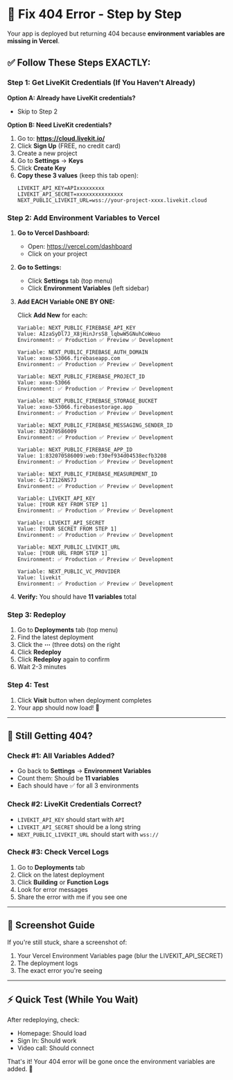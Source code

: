 # 🚨 Fix 404 Error - Step by Step

Your app is deployed but returning 404 because **environment variables are missing in Vercel**.

## ✅ Follow These Steps EXACTLY:

### Step 1: Get LiveKit Credentials (If You Haven't Already)

**Option A: Already have LiveKit credentials?**
- Skip to Step 2

**Option B: Need LiveKit credentials?**
1. Go to: **https://cloud.livekit.io/**
2. Click **Sign Up** (FREE, no credit card)
3. Create a new project
4. Go to **Settings** → **Keys**
5. Click **Create Key**
6. **Copy these 3 values** (keep this tab open):
   ```
   LIVEKIT_API_KEY=APIxxxxxxxxx
   LIVEKIT_API_SECRET=xxxxxxxxxxxxxxx
   NEXT_PUBLIC_LIVEKIT_URL=wss://your-project-xxxx.livekit.cloud
   ```

### Step 2: Add Environment Variables to Vercel

1. **Go to Vercel Dashboard:**
   - Open: https://vercel.com/dashboard
   - Click on your project

2. **Go to Settings:**
   - Click **Settings** tab (top menu)
   - Click **Environment Variables** (left sidebar)

3. **Add EACH Variable ONE BY ONE:**

   Click **Add New** for each:

   ```
   Variable: NEXT_PUBLIC_FIREBASE_API_KEY
   Value: AIzaSyDl7J_X8jHinJrsS8_lqbwW5GNuhCoWeuo
   Environment: ✅ Production ✅ Preview ✅ Development
   ```

   ```
   Variable: NEXT_PUBLIC_FIREBASE_AUTH_DOMAIN
   Value: xoxo-53066.firebaseapp.com
   Environment: ✅ Production ✅ Preview ✅ Development
   ```

   ```
   Variable: NEXT_PUBLIC_FIREBASE_PROJECT_ID
   Value: xoxo-53066
   Environment: ✅ Production ✅ Preview ✅ Development
   ```

   ```
   Variable: NEXT_PUBLIC_FIREBASE_STORAGE_BUCKET
   Value: xoxo-53066.firebasestorage.app
   Environment: ✅ Production ✅ Preview ✅ Development
   ```

   ```
   Variable: NEXT_PUBLIC_FIREBASE_MESSAGING_SENDER_ID
   Value: 832070586009
   Environment: ✅ Production ✅ Preview ✅ Development
   ```

   ```
   Variable: NEXT_PUBLIC_FIREBASE_APP_ID
   Value: 1:832070586009:web:f30ef934d04538ecfb3208
   Environment: ✅ Production ✅ Preview ✅ Development
   ```

   ```
   Variable: NEXT_PUBLIC_FIREBASE_MEASUREMENT_ID
   Value: G-17Z126NS7J
   Environment: ✅ Production ✅ Preview ✅ Development
   ```

   ```
   Variable: LIVEKIT_API_KEY
   Value: [YOUR KEY FROM STEP 1]
   Environment: ✅ Production ✅ Preview ✅ Development
   ```

   ```
   Variable: LIVEKIT_API_SECRET
   Value: [YOUR SECRET FROM STEP 1]
   Environment: ✅ Production ✅ Preview ✅ Development
   ```

   ```
   Variable: NEXT_PUBLIC_LIVEKIT_URL
   Value: [YOUR URL FROM STEP 1]
   Environment: ✅ Production ✅ Preview ✅ Development
   ```

   ```
   Variable: NEXT_PUBLIC_VC_PROVIDER
   Value: livekit
   Environment: ✅ Production ✅ Preview ✅ Development
   ```

4. **Verify:** You should have **11 variables** total

### Step 3: Redeploy

1. Go to **Deployments** tab (top menu)
2. Find the latest deployment
3. Click the **⋯** (three dots) on the right
4. Click **Redeploy**
5. Click **Redeploy** again to confirm
6. Wait 2-3 minutes

### Step 4: Test

1. Click **Visit** button when deployment completes
2. Your app should now load! 🎉

---

## 🐛 Still Getting 404?

### Check #1: All Variables Added?
- Go back to **Settings** → **Environment Variables**
- Count them: Should be **11 variables**
- Each should have ✅ for all 3 environments

### Check #2: LiveKit Credentials Correct?
- `LIVEKIT_API_KEY` should start with `API`
- `LIVEKIT_API_SECRET` should be a long string
- `NEXT_PUBLIC_LIVEKIT_URL` should start with `wss://`

### Check #3: Check Vercel Logs
1. Go to **Deployments** tab
2. Click on the latest deployment
3. Click **Building** or **Function Logs**
4. Look for error messages
5. Share the error with me if you see one

---

## 📸 Screenshot Guide

If you're still stuck, share a screenshot of:
1. Your Vercel Environment Variables page (blur the LIVEKIT_API_SECRET)
2. The deployment logs
3. The exact error you're seeing

---

## ⚡ Quick Test (While You Wait)

After redeploying, check:
- Homepage: Should load
- Sign In: Should work
- Video call: Should connect

That's it! Your 404 error will be gone once the environment variables are added. 🚀

